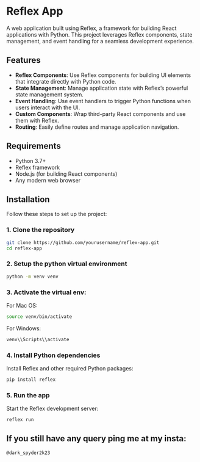 # Reflex App

A web application built using Reflex, a framework for building React applications with Python. This project leverages Reflex components, state management, and event handling for a seamless development experience.

## Features

- **Reflex Components**: Use Reflex components for building UI elements that integrate directly with Python code.
- **State Management**: Manage application state with Reflex’s powerful state management system.
- **Event Handling**: Use event handlers to trigger Python functions when users interact with the UI.
- **Custom Components**: Wrap third-party React components and use them with Reflex.
- **Routing**: Easily define routes and manage application navigation.

## Requirements

- Python 3.7+
- Reflex framework
- Node.js (for building React components)
- Any modern web browser

## Installation

Follow these steps to set up the project:

### 1. Clone the repository

```bash
git clone https://github.com/yourusername/reflex-app.git
cd reflex-app
```

### 2. Setup the python virtual environment

```bash
python -m venv venv
```

### 3. Activate the virtual env:
For Mac OS:
```bash
source venv/bin/activate
```
For Windows:
```bash
venv\\Scripts\\activate
```

### 4. Install Python dependencies
Install Reflex and other required Python packages:
```bash
pip install reflex
```

### 5. Run the app
Start the Reflex development server:
```bash
reflex run
```

## If you still have any query ping me at my insta:
```bash
@dark_spyder2k23
```
